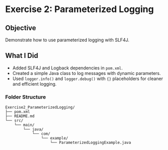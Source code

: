 # Exercise 2: Parameterized Logging

## Objective
Demonstrate how to use parameterized logging with SLF4J.

## What I Did
- Added SLF4J and Logback dependencies in `pom.xml`.
- Created a simple Java class to log messages with dynamic parameters.
- Used `logger.info()` and `logger.debug()` with `{}` placeholders for cleaner and efficient logging.


### Folder Structure
```
Exercise2_ParameterizedLogging/
├── pom.xml
├── README.md
└── src/
    └── main/
        └── java/
            └── com/
                └── example/
                    └── ParameterizedLoggingExample.java
```